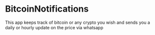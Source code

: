 # BitcoinNotifications
This app keeps track of bitcoin or any crypto you wish and sends you a daily
or hourly update on the price via whatsapp
